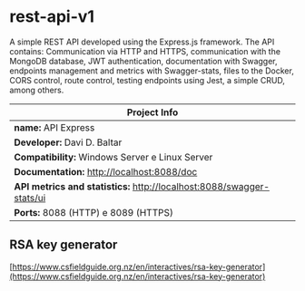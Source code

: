 # rest-api-v1
A simple REST API developed using the Express.js framework. The API contains: Communication via HTTP and HTTPS, communication with the MongoDB database, JWT authentication, documentation with Swagger, endpoints management and metrics with Swagger-stats, files to the Docker, CORS control, route control, testing endpoints using Jest, a simple CRUD, among others.

| Project Info |
|--------------|
| **name:** API Express |
| **Developer:** Davi D. Baltar |
| **Compatibility:** Windows Server e Linux Server |
| **Documentation:** [http://localhost:8088/doc](http://localhost:8088/doc) |
| **API metrics and statistics:** [http://localhost:8088/swagger-stats/ui](http://localhost:8088/swagger-stats/ui) |
| **Ports:** 8088 (HTTP) e 8089 (HTTPS) |


## RSA key generator
[https://www.csfieldguide.org.nz/en/interactives/rsa-key-generator](https://www.csfieldguide.org.nz/en/interactives/rsa-key-generator)
